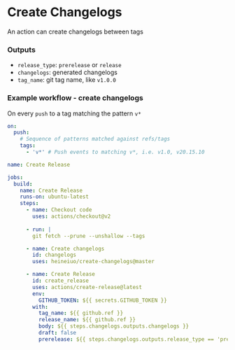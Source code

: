 # Create Changelogs

An action can create changelogs between tags



### Outputs

- `release_type`: `prerelease` or `release`
- `changelogs`: generated changelogs
- `tag_name`: git tag name, like `v1.0.0`

### Example workflow - create changelogs
On every `push` to a tag matching the pattern `v*`

```yaml
on:
  push:
    # Sequence of patterns matched against refs/tags
    tags:
      - 'v*' # Push events to matching v*, i.e. v1.0, v20.15.10

name: Create Release

jobs:
  build:
    name: Create Release
    runs-on: ubuntu-latest
    steps:
      - name: Checkout code
        uses: actions/checkout@v2
      
      - run: |
        git fetch --prune --unshallow --tags

      - name: Create changelogs
        id: changelogs
        uses: heineiuo/create-changelogs@master

      - name: Create Release
        id: create_release
        uses: actions/create-release@latest
        env:
          GITHUB_TOKEN: ${{ secrets.GITHUB_TOKEN }}
        with:
          tag_name: ${{ github.ref }}
          release_name: ${{ github.ref }}
          body: ${{ steps.changelogs.outputs.changelogs }}
          draft: false
          prerelease: ${{ steps.changelogs.outputs.release_type == 'prerelease' }}


```

